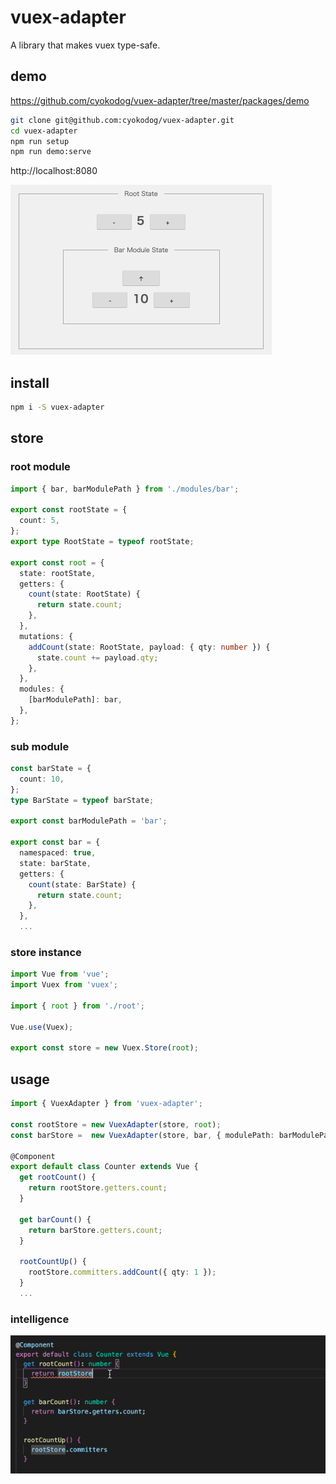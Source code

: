 # vuex-adapter

A library that makes vuex type-safe.

## demo

https://github.com/cyokodog/vuex-adapter/tree/master/packages/demo

```bash
git clone git@github.com:cyokodog/vuex-adapter.git
cd vuex-adapter
npm run setup
npm run demo:serve
```

http://localhost:8080

![](https://raw.githubusercontent.com/cyokodog/vuex-adapter/master/assets/demo.gif)

## install

```bash
npm i -S vuex-adapter
```

## store

### root module

```ts
import { bar, barModulePath } from './modules/bar';

export const rootState = {
  count: 5,
};
export type RootState = typeof rootState;

export const root = {
  state: rootState,
  getters: {
    count(state: RootState) {
      return state.count;
    },
  },
  mutations: {
    addCount(state: RootState, payload: { qty: number }) {
      state.count += payload.qty;
    },
  },
  modules: {
    [barModulePath]: bar,
  },
};
```

### sub module

```ts
const barState = {
  count: 10,
};
type BarState = typeof barState;

export const barModulePath = 'bar';

export const bar = {
  namespaced: true,
  state: barState,
  getters: {
    count(state: BarState) {
      return state.count;
    },
  },
  ...
```

### store instance

```ts
import Vue from 'vue';
import Vuex from 'vuex';

import { root } from './root';

Vue.use(Vuex);

export const store = new Vuex.Store(root);
```

## usage

```ts
import { VuexAdapter } from 'vuex-adapter';

const rootStore = new VuexAdapter(store, root);
const barStore =  new VuexAdapter(store, bar, { modulePath: barModulePath });

@Component
export default class Counter extends Vue {
  get rootCount() {
    return rootStore.getters.count;
  }

  get barCount() {
    return barStore.getters.count;
  }

  rootCountUp() {
    rootStore.committers.addCount({ qty: 1 });
  }
  ...
```

### intelligence

![](https://raw.githubusercontent.com/cyokodog/vuex-adapter/master/assets/vuex-adapter.gif)
